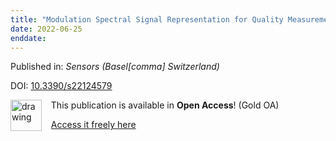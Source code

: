 ```yaml
---
title: "Modulation Spectral Signal Representation for Quality Measurement and Enhancement of Wearable Device Data: A Technical Note."
date: 2022-06-25
enddate:
---
```


Published in: *Sensors (Basel[comma] Switzerland)*

DOI: [10.3390/s22124579](https://doi.org/10.3390/s22124579)

<img src="https://upload.wikimedia.org/wikipedia/commons/thumb/7/77/Open_Access_logo_PLoS_transparent.svg/800px-Open_Access_logo_PLoS_transparent.svg.png" alt="drawing" width="50" align="left"/> &nbsp;&nbsp;&nbsp;This publication is available in **Open Access**! (Gold OA)

&nbsp;&nbsp;&nbsp;<a href="https://www.mdpi.com/1424-8220/22/12/4579/pdf?version=1655458157">Access it freely here</a>

